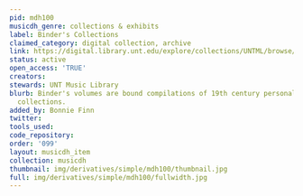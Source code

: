 ```yaml
---
pid: mdh100
musicdh_genre: collections & exhibits
label: Binder's Collections
claimed_category: digital collection, archive
link: https://digital.library.unt.edu/explore/collections/UNTML/browse/?fq=dc_type:image_score
status: active
open_access: 'TRUE'
creators: 
stewards: UNT Music Library
blurb: Binder's volumes are bound compilations of 19th century personal sheet music
  collections.
added_by: Bonnie Finn
twitter: 
tools_used: 
code_repository: 
order: '099'
layout: musicdh_item
collection: musicdh
thumbnail: img/derivatives/simple/mdh100/thumbnail.jpg
full: img/derivatives/simple/mdh100/fullwidth.jpg
---
```

